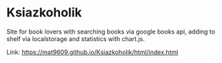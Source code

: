 # Ksiazkoholik
Site for book lovers with searching books via google books api, adding to shelf via localstorage and statistics with chart.js.

Link: https://mat9609.github.io/Ksiazkoholik/html/index.html
